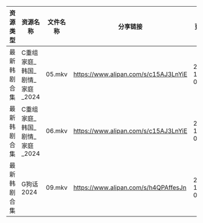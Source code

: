 | 资源类型   | 资源名称                | 文件名称   | 分享链接                                 | 更新时间                |
| ------ | ------------------- | ------ | ------------------------------------ | ------------------- |
| 最新韩剧合集 | C重组家庭_韩国_剧情_家庭_2024 | 05.mkv | https://www.alipan.com/s/c15AJ3LnYiE | 2024-10-24 00:05:14 |
| 最新韩剧合集 | C重组家庭_韩国_剧情_家庭_2024 | 06.mkv | https://www.alipan.com/s/c15AJ3LnYiE | 2024-10-24 00:05:14 |
| 最新韩剧合集 | G狗话2024             | 09.mkv | https://www.alipan.com/s/h4QPAffesJn | 2024-10-24 00:05:23 |
